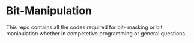 # Bit-Manipulation
This repo contains all the codes required for bit- masking or bit manipulation whether in competetive programming or general questions .
